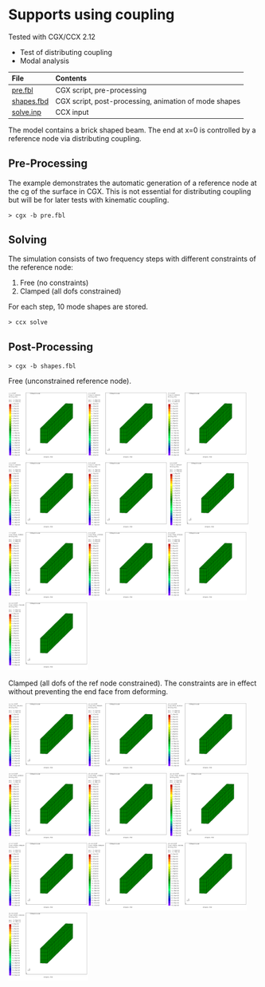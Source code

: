 # Supports using coupling
Tested with CGX/CCX 2.12

+ Test of distributing coupling
+ Modal analysis


File                           | Contents    
 :-------------                | :-------------
 [pre.fbl](pre.fbl)            | CGX script, pre-processing
 [shapes.fbd](shapes.fbd)      | CGX script, post-processing, animation of mode shapes
 [solve.inp](solve.inp)        | CCX input

The model contains a brick shaped beam. The end at x=0 is controlled by a reference node via distributing coupling.

## Pre-Processing

The example demonstrates the automatic generation of a reference node at the cg of the surface in CGX. This is not essential for distributing coupling but will be for later tests with kinematic coupling.

```
> cgx -b pre.fbl
```

## Solving
The simulation consists of two frequency steps with different constraints of the reference node:
1. Free (no constraints)
2. Clamped (all dofs constrained)

For each step, 10 mode shapes are stored.
```
> ccx solve
```

## Post-Processing
```
> cgx -b shapes.fbl
```
Free (unconstrained reference node).

<img src="Refs/shape_1.gif" width="160"><img src="Refs/shape_2.gif" width="160"><img src="Refs/shape_3.gif" width="160"><img src="Refs/shape_4.gif" width="160"><img src="Refs/shape_5.gif" width="160">
<img src="Refs/shape_6.gif" width="160"><img src="Refs/shape_7.gif" width="160"><img src="Refs/shape_8.gif" width="160"><img src="Refs/shape_9.gif" width="160"><img src="Refs/shape_10.gif" width="160">

Clamped (all dofs of the ref node constrained). The constraints are in effect without preventing the end face from deforming.

<img src="Refs/shape_11.gif" width="160"><img src="Refs/shape_12.gif" width="160"><img src="Refs/shape_13.gif" width="160"><img src="Refs/shape_14.gif" width="160"><img src="Refs/shape_15.gif" width="160">
<img src="Refs/shape_16.gif" width="160"><img src="Refs/shape_17.gif" width="160"><img src="Refs/shape_18.gif" width="160"><img src="Refs/shape_19.gif" width="160"><img src="Refs/shape_20.gif" width="160">
